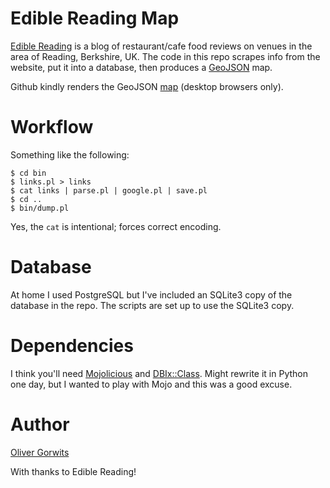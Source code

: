 # Edible Reading Map

[Edible Reading](http://ediblereading.com/) is a blog of restaurant/cafe food reviews on venues in the area of Reading, Berkshire, UK.
The code in this repo scrapes info from the website, put it into a database, then produces a [GeoJSON](http://en.wikipedia.org/wiki/GeoJSON) map.

Github kindly renders the GeoJSON [map](https://github.com/ollyg/edible-reading/blob/master/edread.geojson) (desktop browsers only).

# Workflow

Something like the following:

````
$ cd bin
$ links.pl > links
$ cat links | parse.pl | google.pl | save.pl
$ cd ..
$ bin/dump.pl
````

Yes, the `cat` is intentional; forces correct encoding.

# Database

At home I used PostgreSQL but I've included an SQLite3 copy of the database in the repo. The scripts are set up to use the SQLite3 copy.

# Dependencies

I think you'll need [Mojolicious](https://metacpan.org/pod/Mojolicious) and [DBIx::Class](https://metacpan.org/pod/DBIx::Class). Might rewrite it in Python one day, but I wanted to play with Mojo and this was a good excuse.

# Author

[Oliver Gorwits](mailto:oliver@cpan.org)

With thanks to Edible Reading!
